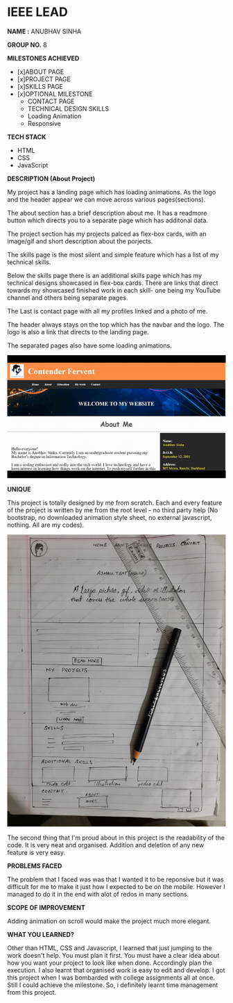 # IEEE LEAD

**NAME :** ANUBHAV SINHA

**GROUP NO.** 8


**MILESTONES ACHIEVED**
* [x]ABOUT PAGE
* [x]PROJECT PAGE
* [x]SKILLS PAGE
* [x]OPTIONAL MILESTONE 
    * CONTACT PAGE
    * TECHNICAL DESIGN SKILLS
    * Loading Animation
    * Responsive


**TECH STACK**
* HTML
* CSS
* JavaScript

**DESCRIPTION (About Project)**

My project has a landing page which has loading animations. As the logo and the header appear we can move across various pages(sections).

The about section has a brief description about me. It has a readmore button which directs you to a separate page which has additonal data.

The project section has my projects palced as flex-box cards, with an image/gif and short description about the porjects.

The skills page is the most silent and simple feature which has a list of my technical skills.

Below the skills page there is an additional skills page which has my technical designs showcased in flex-box cards. There are links that direct towards my 
showcased finished work in each skill- one being my YouTube channel and others being separate pages.

The Last is contact page with all my profiles linked and a photo of me.

The header always stays on the top which has the navbar and the logo. The logo is also a link that directs to the landing page.

The separated pages also have some loading animations.

![Project](./images/project00.gif)

**UNIQUE**

This project is totally designed by me from scratch. Each and every feature of the project is written by me from the root level - no third party help (No bootstrap, no downloaded animation style sheet, no external javascript, nothing. All are my codes).

![Design](./images/Design_of_project.jpg)

The second thing that I'm proud about in this project is the readability of the code. It is very neat and organised. Addition and deletion of any new feature is very easy.

**PROBLEMS FACED**

The problem that I faced was was that I wanted it to be reponsive but it was difficult for me to make it just how I expected to be on the mobile. However I managed to do it in the end with alot of redos in many sections.

**SCOPE OF IMPROVEMENT**

Adding animation on scroll would make the project much more elegant.

**WHAT YOU LEARNED?**

Other than HTML, CSS and Javascript, I learned that just jumping to the work doesn't help. You must plan it first. You must have a clear idea about how you want your project to look like when done. Accordingly plan the execution. I also learnt that organised work is easy to edit and develop. I got this project when I was bombarded with college assignments all at once. Still I could achieve the milestone. So, i definitely learnt time management from this project.
